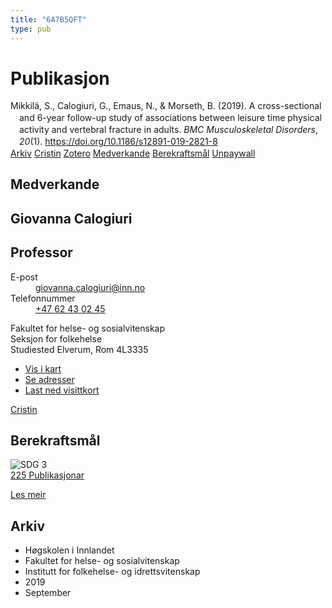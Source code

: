 ```yaml
---
title: "6A7B5QFT"
type: pub
---
```

<h1>Publikasjon</h1>
<article id="csl-bib-container-6A7B5QFT" class="csl-bib-container">
  <div class="csl-bib-body" style="line-height: 1.35; padding-left: 1em; text-indent:-1em;">
  <div class="csl-entry">Mikkil&#xE4;, S., Calogiuri, G., Emaus, N., &amp; Morseth, B. (2019). A cross-sectional and 6-year follow-up study of associations between leisure time physical activity and vertebral fracture in adults. <i>BMC Musculoskeletal Disorders</i>, <i>20</i>(1). <a href="https://doi.org/10.1186/s12891-019-2821-8">https://doi.org/10.1186/s12891-019-2821-8</a></div>
</div>
  <div class="csl-bib-buttons">
    <a href="#taxonomy-article-6A7B5QFT" class="csl-bib-button">Arkiv</a>
    <a href alt="Cristin URL" class="csl-bib-button">Cristin</a>
    <a href alt="Zotero URL" class="csl-bib-button">Zotero</a>
    <a href="#contributors-article-6A7B5QFT" class="csl-bib-button">Medverkande</a>
    <a href="#sdg-article-6A7B5QFT" class="csl-bib-button">Berekraftsmål</a>
    <a href="https://bmcmusculoskeletdisord.biomedcentral.com/track/pdf/10.1186/s12891-019-2821-8" class="csl-bib-button">Unpaywall</a>
  </div>
  <div id="csl-bib-meta-container-6A7B5QFT"></div>
</article>
<div id="csl-bib-meta-6A7B5QFT" class="csl-bib-meta">
  <article id="contributors-article-6A7B5QFT" class="contributors-article">
    <h1>Medverkande</h1>
    <div class="personas">
<div class="vrtx-hinn-person-card">
<div class="photo">
<i class="lar la-user-circle missing-person"></i>
</div>
<div class="info">
<hgroup><h1>Giovanna Calogiuri</h1>
<h2>Professor</h2>
</hgroup><dl>
<dt>E-post</dt>
<dd>
<a href="mailto:giovanna.calogiuri@inn.no">giovanna.calogiuri@inn.no</a>
</dd>
<dt>Telefonnummer</dt>
<dd><a href="tel:+4762430245">
+47 62 43 02 45
</a></dd>
</dl>
<p>
Fakultet for helse- og sosialvitenskap<br>
Seksjon for folkehelse<br>
Studiested Elverum,
Rom 4L3335
</p>
<ul class="vrtx-hinn-links">
<li><a href="https://www.google.com/maps?q=60.88177,11.53669">Vis i kart</a></li>
<li><a href="https://www.inn.no/finn-en-ansatt/giovanna-calogiuri.html#vrtx-hinn-addresses">Se adresser</a></li>
<li><a href="https://www.inn.no/finn-en-ansatt/giovanna-calogiuri.html?vrtx=vcf">Last ned visittkort</a></li>
</ul>
</div>
</div>
<a href="https://app.cristin.no/persons/show.jsf?id=358086" alt="Cristin URL" class="personas-cristin">Cristin</a>
</div>
  </article>
  <article id="sdg-article-6A7B5QFT" class="sdg-article">
    <h1>Berekraftsmål</h1>
    <div class="sdg-container"><div id="sdg3" class="sdg">
<img src="{{< params subfolder >}}images/sdg/sdg03_no.png" class="image" alt="SDG 3">
<div class="sdg-overlay">
<a href="{{< params subfolder >}}no/archive/?sdg=3#archive" class="sdg-publication-count"><span>225</span> Publikasjonar</a>
<p><a href="https://www.fn.no/om-fn/fns-baerekraftsmaal/god-helse-og-livskvalitet?lang=nno-NO" class="sdg-read-more">Les meir</a></p>
</div>
</div></div>
  </article>
  <article id="taxonomy-article-6A7B5QFT" class="taxonomy-article">
    <h1>Arkiv</h1>
    <ul>
      <li>Høgskolen i Innlandet</li>
      <li>Fakultet for helse- og sosialvitenskap</li>
      <li>Institutt for folkehelse- og idrettsvitenskap</li>
      <li>2019</li>
      <li>September</li>
    </ul>
  </article>
</div>
